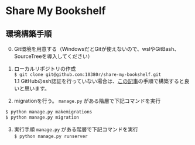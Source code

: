 # Share My Bookshelf

## 環境構築手順
0. Git環境を用意する（WindowsだとGitが使えないので、wslやGitBash、SourceTreeを導入してください）

1. ローカルリポジトリの作成  
  `$ git clone git@github.com:10380r/share-my-bookshelf.git`  
1.1 GitHubのssh認証を行っていない場合は、[この記事](https://qiita.com/shizuma/items/2b2f873a0034839e47ce)の手順で構築すると良いと思います。

2. migrationを行う。
`manage.py` がある階層で下記コマンドを実行  
```bash
$ python manage.py makemigrations
$ python manage.py migration
```

3. 実行手順
`manage.py` がある階層で下記コマンドを実行  
`$ python manage.py runserver`
